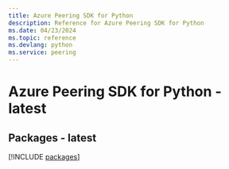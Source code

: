 ```yaml
---
title: Azure Peering SDK for Python
description: Reference for Azure Peering SDK for Python
ms.date: 04/23/2024
ms.topic: reference
ms.devlang: python
ms.service: peering
---
```

# Azure Peering SDK for Python - latest
## Packages - latest
[!INCLUDE [packages](peering-index.md)]